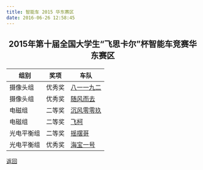 ```yaml
---
title: 智能车 2015 华东赛区
date: 2016-06-26 12:58:45
---
```

## <p align="center">2015年第十届全国大学生“飞思卡尔”杯智能车竞赛华东赛区</p>
 
|组别|奖项|车队|
|---|---|---|
|摄像头组|优秀奖|[八一一九二](八一一九二)|
|摄像头组|优秀奖|[随风而去](随风而去)|
|电磁组|二等奖|[沉风零零玖](沉风零零玖)|
|电磁组|二等奖|[飞柯](飞柯)|
|光电平衡组|二等奖|[摇摆哥](摇摆哥)|
|光电平衡组|优秀奖|[海宝一号](海宝一号)|

[返回](/bst/)